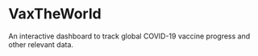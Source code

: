 # VaxTheWorld
An interactive dashboard to track global COVID-19 vaccine progress and other relevant data.
